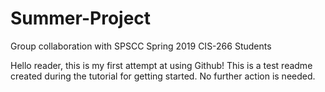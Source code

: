 # Summer-Project
Group collaboration with SPSCC Spring 2019 CIS-266 Students

Hello reader, this is my first attempt at using Github! This is a test readme created during the tutorial for getting started.
No further action is needed.
